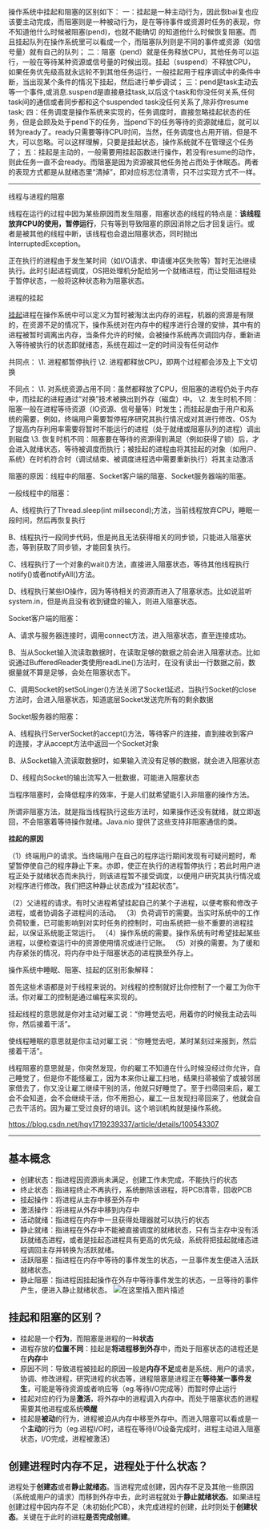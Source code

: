 操作系统中挂起和阻塞的区别如下：
一：挂起是一种主动行为，因此恢bai复也应该要主动完成，而阻塞则是一种被动行为，是在等待事件或资源时任务的表现，你不知道他什么时候被阻塞(pend)，也就不能确切 的知道他什么时候恢复阻塞。而且挂起队列在操作系统里可以看成一个，而阻塞队列则是不同的事件或资源（如信号量）就有自己的队列；
二：阻塞（pend）就是任务释放CPU，其他任务可以运行，一般在等待某种资源或信号量的时候出现。挂起（suspend）不释放CPU，如果任务优先级高就永远轮不到其他任务运行，一般挂起用于程序调试中的条件中断，当出现某个条件的情况下挂起，然后进行单步调试；
三：pend是task主动去等一个事件,或消息.suspend是直接悬挂task,以后这个task和你没任何关系,任何task间的通信或者同步都和这个suspended task没任何关系了,除非你resume task;
四：任务调度是操作系统来实现的，任务调度时，直接忽略挂起状态的任务，但是会顾及处于pend下的任务，当pend下的任务等待的资源就绪后，就可以转为ready了。ready只需要等待CPU时间，当然，任务调度也占用开销，但是不大，可以忽略。可以这样理解，只要是挂起状态，操作系统就不在管理这个任务了；
五：挂起是主动的，一般需要用挂起函数进行操作，若没有resume的动作，则此任务一直不会ready。而阻塞是因为资源被其他任务抢占而处于休眠态。两者的表现方式都是从就绪态里“清掉”，即对应标志位清零，只不过实现方式不一样。



---

线程与进程的阻塞

   线程在运行的过程中因为某些原因而发生阻塞，阻塞状态的线程的特点是：**该线程放弃CPU的使用，暂停运行**，只有等到导致阻塞的原因消除之后才回复运行。或者是被其他的线程中断，该线程也会退出阻塞状态，同时抛出InterruptedException。

​    正在执行的进程由于发生某时间（如I/O请求、申请缓冲区失败等）暂时无法继续执行。此时引起进程调度，OS把处理机分配给另一个就绪进程，而让受阻进程处于暂停状态，一般将这种状态称为阻塞状态。

进程的挂起

   [挂起](http://baike.baidu.com/view/1451210.htm)进程在操作系统中可以定义为暂时被淘汰出内存的进程，机器的资源是有限的，在资源不足的情况下，操作系统对在内存中的程序进行合理的安排，其中有的进程被暂时调离出内存，当条件允许的时候，会被操作系统再次调回内存，重新进入等待被执行的状态即就绪态，系统在超过一定的时间没有任何动作

共同点： 
      \1. 进程都暂停执行 
      \2. 进程都释放CPU，即两个过程都会涉及上下文切换

不同点： 
      \1. 对系统资源占用不同：虽然都释放了CPU，但阻塞的进程仍处于内存中，而挂起的进程通过“对换”技术被换出到外存（磁盘）中。 
      \2. 发生时机不同：阻塞一般在进程等待资源（IO资源、信号量等）时发生；而挂起是由于用户和系统的需要，例如，终端用户需要暂停程序研究其执行情况或对其进行修改、OS为了提高内存利用率需要将暂时不能运行的进程（处于就绪或阻塞队列的进程）调出到磁盘 
      \3. 恢复时机不同：阻塞要在等待的资源得到满足（例如获得了锁）后，才会进入就绪状态，等待被调度而执行；被挂起的进程由将其挂起的对象（如用户、系统）在时机符合时（调试结束、被调度进程选中需要重新执行）将其主动激活
 

阻塞的原因：线程中的阻塞、Socket客户端的阻塞、Socket服务器端的阻塞。

一般线程中的阻塞：

​    A、线程执行了Thread.sleep(int millsecond);方法，当前线程放弃CPU，睡眠一段时间，然后再恢复执行

​    B、线程执行一段同步代码，但是尚且无法获得相关的同步锁，只能进入阻塞状态，等到获取了同步锁，才能回复执行。

​    C、线程执行了一个对象的wait()方法，直接进入阻塞状态，等待其他线程执行notify()或者notifyAll()方法。

​    D、线程执行某些IO操作，因为等待相关的资源而进入了阻塞状态。比如说监听system.in，但是尚且没有收到键盘的输入，则进入阻塞状态。

Socket客户端的阻塞：

​    A、请求与服务器连接时，调用connect方法，进入阻塞状态，直至连接成功。

​    B、当从Socket输入流读取数据时，在读取足够的数据之前会进入阻塞状态。比如说通过BufferedReader类使用readLine()方法时，在没有读出一行数据之前，数据量就不算是足够，会处在阻塞状态下。

​    C、调用Socket的setSoLinger()方法关闭了Socket延迟，当执行Socket的close方法时，会进入阻塞状态，知道底层Socket发送完所有的剩余数据

Socket服务器的阻塞：

​    A、线程执行ServerSocket的accept()方法，等待客户的连接，直到接收到客户的连接，才从accept方法中返回一个Socket对象

​    B、从Socket输入流读取数据时，如果输入流没有足够的数据，就会进入阻塞状态

​    D、线程向Socket的输出流写入一批数据，可能进入阻塞状态

​    当程序阻塞时，会降低程序的效率，于是人们就希望能引入非阻塞的操作方法。   

​    所谓非阻塞方法，就是指当线程执行这些方法时，如果操作还没有就绪，就立即返回，不会阻塞着等待操作就绪。Java.nio 提供了这些支持非阻塞通信的类。

**挂起的原因**

（1）终端用户的请求。当终端用户在自己的程序运行期间发现有可疑问题时，希望暂停使自己的程序静止下来。亦即，使正在执行的进程暂停执行；若此时用户进程正处于就绪状态而未执行，则该进程暂不接受调度，以便用户研究其执行情况或对程序进行修改。我们把这种静止状态成为“挂起状态”。

（2）父进程的请求。有时父进程希望挂起自己的某个子进程，以便考察和修改子进程，或者协调各子进程间的活动。
（3）负荷调节的需要。当实时系统中的工作负荷较重，已可能影响到对实时任务的控制时，可由系统把一些不重要的进程挂起，以保证系统能正常运行。
（4）操作系统的需要。操作系统有时希望挂起某些进程，以便检查运行中的资源使用情况或进行记账。
（5）对换的需要。为了缓和内存紧张的情况，将内存中处于阻塞状态的进程换至外存上。

操作系统中睡眠、阻塞、挂起的区别形象解释：


   首先这些术语都是对于线程来说的。对线程的控制就好比你控制了一个雇工为你干活。你对雇工的控制是通过编程来实现的。

   挂起线程的意思就是你对主动对雇工说：“你睡觉去吧，用着你的时候我主动去叫你，然后接着干活”。

   使线程睡眠的意思就是你主动对雇工说：“你睡觉去吧，某时某刻过来报到，然后接着干活”。

   线程阻塞的意思就是，你突然发现，你的雇工不知道在什么时候没经过你允许，自己睡觉了，但是你不能怪雇工，因为本来你让雇工扫地，结果扫帚被偷了或被邻居家借去了，你又没让雇工继续干别的活，他就只好睡觉了。至于扫帚回来后，雇工会不会知道，会不会继续干活，你不用担心，雇工一旦发现扫帚回来了，他就会自己去干活的。因为雇工受过良好的培训。这个培训机构就是操作系统。



https://blog.csdn.net/hqy1719239337/article/details/100543307



---

## 基本概念

- 创建状态：指进程因资源尚未满足，创建工作未完成，不能执行的状态
- 终止状态：指进程终止不再执行，系统删除该进程，将PCB清零，回收PCB
- 挂起操作：将进程从主存中移至外存中
- 激活操作：将进程从外存中移到内存中
- 活动就绪：指进程在内存中一旦获得处理器就可以执行的状态
- 静止就绪：指进程在外存中不能被直接调度的就绪状态，只有当主存中没有活跃就绪态进程，或者是挂起态进程具有更高的优先级，系统将把挂起就绪态进程调回主存并转换为活跃就绪。
- 活跃阻塞：指进程在内存中等待的事件发生的状态，一旦事件发生便进入活跃就绪状态。
- 静止阻塞：指进程因挂起操作在外存中等待事件发生的状态，一旦等待的事件产生，便进入静止就绪状态。
  ![在这里插入图片描述](https://tva1.sinaimg.cn/large/0081Kckwly1glk7xeyo5mj308704r0t0.jpg)

## 挂起和阻塞的区别？

- 挂起是一个**行为**，而阻塞是进程的一种**状态**
- 进程存放的**位置不同**：挂起是**将进程移到外存**中，而处于阻塞状态的进程还是在**内存**中
- 原因不同：导致进程被挂起的原因一般是**内存不足**或者是系统、用户的请求，协调、修改进程，研究进程的状态等，进程阻塞是进程正在**等待某一事件发生**，可能是等待资源或者响应等（eg.等待I/O完成等）而暂时停止运行
- 挂起对应的行为是**激活**，将外存中的进程调入内存中。而处于阻塞状态的进程需要其他进程或系统**唤醒**
- 挂起是**被动**的行为，进程被迫从内存中移至外存中。而进入阻塞可以看成是一个**主动**的行为（eg.进程I/O时，进程在等待I/O设备完成时，进程主动进入阻塞状态，I/O完成，进程被激活）

## 创建进程时内存不足，进程处于什么状态？

进程处于**创建态**或者**静止就绪态**。当进程完成创建，因内存不足及其他一些原因（系统或用户的请求）而移到外存中去，此时进程就处于**静止就绪状态**。如果进程创建过程中因内存不足（未初始化PCB），未完成进程的创建，此时则处于**创建状态**。关键在于此时的进程**是否完成创建**。


